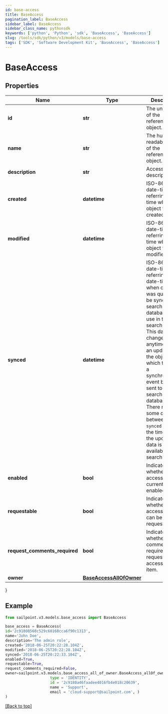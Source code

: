 ```yaml
---
id: base-access
title: BaseAccess
pagination_label: BaseAccess
sidebar_label: BaseAccess
sidebar_class_name: pythonsdk
keywords: ['python', 'Python', 'sdk', 'BaseAccess', 'BaseAccess'] 
slug: /tools/sdk/python/v3/models/base-access
tags: ['SDK', 'Software Development Kit', 'BaseAccess', 'BaseAccess']
---
```


# BaseAccess


## Properties

Name | Type | Description | Notes
------------ | ------------- | ------------- | -------------
**id** | **str** | The unique ID of the referenced object. | [optional] 
**name** | **str** | The human readable name of the referenced object. | [optional] 
**description** | **str** | Access item's description. | [optional] 
**created** | **datetime** | ISO-8601 date-time referring to the time when the object was created. | [optional] 
**modified** | **datetime** | ISO-8601 date-time referring to the time when the object was last modified. | [optional] 
**synced** | **datetime** | ISO-8601 date-time referring to the date-time when object was queued to be synced into search database for use in the search API.   This date-time changes anytime there is an update to the object, which triggers a synchronization event being sent to the search database.  There may be some delay between the `synced` time and the time when the updated data is actually available in the search API.  | [optional] 
**enabled** | **bool** | Indicates whether the access item is currently enabled. | [optional] [default to False]
**requestable** | **bool** | Indicates whether the access item can be requested. | [optional] [default to True]
**request_comments_required** | **bool** | Indicates whether comments are required for requests to access the item. | [optional] [default to False]
**owner** | [**BaseAccessAllOfOwner**](base-access-all-of-owner) |  | [optional] 
}

## Example

```python
from sailpoint.v3.models.base_access import BaseAccess

base_access = BaseAccess(
id='2c91808568c529c60168cca6f90c1313',
name='John Doe',
description='The admin role',
created='2018-06-25T20:22:28.104Z',
modified='2018-06-25T20:22:28.104Z',
synced='2018-06-25T20:22:33.104Z',
enabled=True,
requestable=True,
request_comments_required=False,
owner=sailpoint.v3.models.base_access_all_of_owner.BaseAccess_allOf_owner(
                    type = 'IDENTITY', 
                    id = '2c9180a46faadee4016fb4e018c20639', 
                    name = 'Support', 
                    email = 'cloud-support@sailpoint.com', )
)

```
[[Back to top]](#) 

